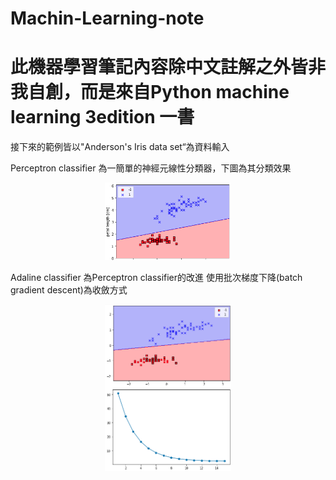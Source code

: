 # Machin-Learning-note

# 此機器學習筆記內容除中文註解之外皆非我自創，而是來自Python machine learning 3edition 一書

接下來的範例皆以"Anderson's Iris data set“為資料輸入

Perceptron classifier
為一簡單的神經元線性分類器，下圖為其分類效果
<p align="center"><img width="40%" src="Perceptron.png" /></p>

Adaline classifier
為Perceptron classifier的改進
使用批次梯度下降(batch gradient descent)為收斂方式
<p align="center"><img width="40%" src="adaline.png" /></p>
